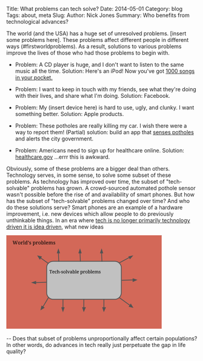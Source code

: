Title: What problems can tech solve?
Date: 2014-05-01
Category: blog
Tags: about, meta
Slug: 
Author: Nick Jones
Summary: Who benefits from technological advances?

The world (and the USA) has a huge set of unresolved problems. [insert some problems here].
These problems affect different people in different ways (#firstworldproblems).
As a result, solutions to various problems improve the lives of those who had those
problems to begin with. 

* Problem: A CD player is huge, and I don't want to listen to the same music all the 
time. 
Solution: Here's an iPod! Now you've got [1000 songs in your pocket.](http://theipodrenaissance.files.wordpress.com/2011/10/the-ipod2.png)

* Problem: I want to keep in touch with my friends, see what they're doing with
their lives, and share what I'm doing. 
Solution: Facebook.

* Problem: My (insert device here) is hard to use, ugly, and clunky. I want something
better. 
Solution: Apple products.

* Problem: These potholes are really killing my car. I wish there were a way to report them!
(Partial) solution: build an app that [senses potholes](http://www.fastcoexist.com/1679322/street-bump-a-smartphone-app-automatically-tells-the-city-when-you-drive-over-potholes)
and alerts the city government. 

* Problem: Americans need to sign up for healthcare online. 
Solution: [healthcare.gov](http://healhcare.gov) ...errr this is awkward.

Obviously, some of these problems are a bigger deal than others. Technology serves, in some 
sense, to solve some subset of these problems. As technology has improved over time,
the subset of "tech-solvable" problems has grown. A crowd-sourced automated pothole sensor 
wasn't possible before the rise of and availability of smart phones. But how has the
subset of "tech-solvable" problems changed over time? And who do these solutions serve?
Smart phones are an example of a hardware improvement, i.e. new devices which allow people
to do previously unthinkable things. In an era where [tech is no longer primarily technology
driven it is idea driven](http://www.nytimes.com/2014/03/16/magazine/silicon-valleys-youth-problem.html?_r=0), 
what new ideas 

![world of problems](images/tech_problems.png)

-- Does that subset of problems unproportionally affect certain populations? In other words, do advances in tech really just perpetuate the gap in life quality?
